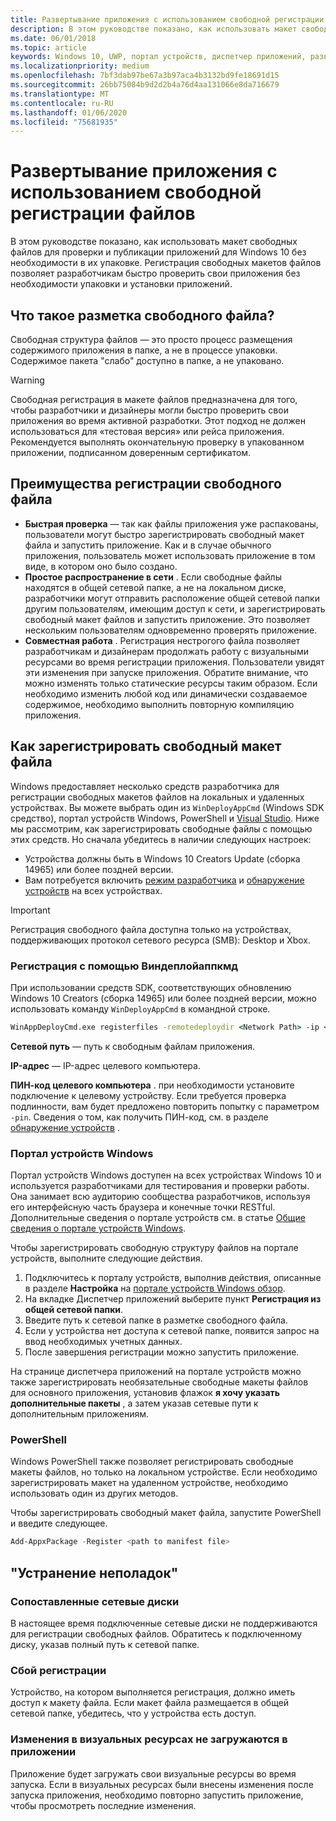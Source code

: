 ```yaml
---
title: Развертывание приложения с использованием свободной регистрации файлов
description: В этом руководстве показано, как использовать макет свободных файлов для проверки и публикации приложений для Windows 10 без необходимости в их упаковке.
ms.date: 06/01/2018
ms.topic: article
keywords: Windows 10, UWP, портал устройств, диспетчер приложений, развертывание, пакет SDK
ms.localizationpriority: medium
ms.openlocfilehash: 7bf3dab97be67a3b97aca4b3132bd9fe18691d15
ms.sourcegitcommit: 26bb75084b9d2d2b4a76d4aa131066e8da716679
ms.translationtype: MT
ms.contentlocale: ru-RU
ms.lasthandoff: 01/06/2020
ms.locfileid: "75681935"
---
```

# <a name="deploy-an-app-through-loose-file-registration"></a>Развертывание приложения с использованием свободной регистрации файлов 

В этом руководстве показано, как использовать макет свободных файлов для проверки и публикации приложений для Windows 10 без необходимости в их упаковке. Регистрация свободных макетов файлов позволяет разработчикам быстро проверить свои приложения без необходимости упаковки и установки приложений. 

## <a name="what-is-a-loose-file-layout"></a>Что такое разметка свободного файла?

Свободная структура файлов — это просто процесс размещения содержимого приложения в папке, а не в процессе упаковки. Содержимое пакета "слабо" доступно в папке, а не упаковано. 

> [!WARNING]
> Свободная регистрация в макете файлов предназначена для того, чтобы разработчики и дизайнеры могли быстро проверить свои приложения во время активной разработки. Этот подход не должен использоваться для «тестовая версия» или рейса приложения. Рекомендуется выполнять окончательную проверку в упакованном приложении, подписанном доверенным сертификатом. 

## <a name="advantages-of-loose-file-registration"></a>Преимущества регистрации свободного файла

- **Быстрая проверка** — так как файлы приложения уже распакованы, пользователи могут быстро зарегистрировать свободный макет файла и запустить приложение. Как и в случае обычного приложения, пользователь может использовать приложение в том виде, в котором оно было создано. 
- **Простое распространение в сети** . Если свободные файлы находятся в общей сетевой папке, а не на локальном диске, разработчики могут отправить расположение общей сетевой папки другим пользователям, имеющим доступ к сети, и зарегистрировать свободный макет файлов и запустить приложение. Это позволяет нескольким пользователям одновременно проверять приложение. 
- **Совместная работа** . Регистрация нестрогого файла позволяет разработчикам и дизайнерам продолжать работу с визуальными ресурсами во время регистрации приложения. Пользователи увидят эти изменения при запуске приложения. Обратите внимание, что можно изменять только статические ресурсы таким образом. Если необходимо изменить любой код или динамически создаваемое содержимое, необходимо выполнить повторную компиляцию приложения.

## <a name="how-to-register-a-loose-file-layout"></a>Как зарегистрировать свободный макет файла

Windows предоставляет несколько средств разработчика для регистрации свободных макетов файлов на локальных и удаленных устройствах. Вы можете выбрать один из `WinDeployAppCmd` (Windows SDK средство), портал устройств Windows, PowerShell и [Visual Studio](https://docs.microsoft.com/windows/uwp/debug-test-perf/deploying-and-debugging-uwp-apps#register-layout-from-network). Ниже мы рассмотрим, как зарегистрировать свободные файлы с помощью этих средств. Но сначала убедитесь в наличии следующих настроек:

- Устройства должны быть в Windows 10 Creators Update (сборка 14965) или более поздней версии.
- Вам потребуется включить [режим разработчика](https://docs.microsoft.com/windows/uwp/get-started/enable-your-device-for-development) и [обнаружение устройств](https://docs.microsoft.com/windows/uwp/get-started/enable-your-device-for-development#device-discovery) на всех устройствах.

> [!IMPORTANT]
> Регистрация свободного файла доступна только на устройствах, поддерживающих протокол сетевого ресурса (SMB): Desktop и Xbox. 

### <a name="register-with-windeployappcmd"></a>Регистрация с помощью Виндеплойаппкмд

При использовании средств SDK, соответствующих обновлению Windows 10 Creators (сборка 14965) или более поздней версии, можно использовать команду `WinDeployAppCmd` в командной строке.

```cmd
WinAppDeployCmd.exe registerfiles -remotedeploydir <Network Path> -ip <IP Address> -pin <target machine PIN>
```

**Сетевой путь** — путь к свободным файлам приложения.

**IP-адрес** — IP-адрес целевого компьютера.

**ПИН-код целевого компьютера** . при необходимости установите подключение к целевому устройству. Если требуется проверка подлинности, вам будет предложено повторить попытку с параметром `-pin`. Сведения о том, как получить ПИН-код, см. в разделе [обнаружение устройств](https://docs.microsoft.com/windows/uwp/get-started/enable-your-device-for-development#device-discovery) .

### <a name="windows-device-portal"></a>Портал устройств Windows

Портал устройств Windows доступен на всех устройствах Windows 10 и используется разработчиками для тестирования и проверки работы. Она занимает всю аудиторию сообщества разработчиков, используя его интерфейсную часть браузера и конечные точки RESTful. Дополнительные сведения о портале устройств см. в статье [Общие сведения о портале устройств Windows](device-portal.md).

Чтобы зарегистрировать свободную структуру файлов на портале устройств, выполните следующие действия.

1. Подключитесь к порталу устройств, выполнив действия, описанные в разделе **Настройка** на [портале устройств Windows обзор](device-portal.md).
1. На вкладке Диспетчер приложений выберите пункт **Регистрация из общей сетевой папки**.
1. Введите путь к сетевой папке в разметке свободного файла. 
1. Если у устройства нет доступа к сетевой папке, появится запрос на ввод необходимых учетных данных.
1. После завершения регистрации можно запустить приложение.

На странице диспетчера приложений на портале устройств можно также зарегистрировать необязательные свободные макеты файлов для основного приложения, установив флажок **я хочу указать дополнительные пакеты** , а затем указав сетевые пути к дополнительным приложениям. 

### <a name="powershell"></a>PowerShell 

Windows PowerShell также позволяет регистрировать свободные макеты файлов, но только на локальном устройстве. Если необходимо зарегистрировать макет на удаленном устройстве, необходимо использовать один из других методов. 

Чтобы зарегистрировать свободный макет файла, запустите PowerShell и введите следующее.

```PowerShell
Add-AppxPackage -Register <path to manifest file>
```

## <a name="troubleshooting"></a>"Устранение неполадок"

### <a name="mapped-network-drives"></a>Сопоставленные сетевые диски
В настоящее время подключенные сетевые диски не поддерживаются для регистрации свободных файлов. Обратитесь к подключенному диску, указав полный путь к сетевой папке.

### <a name="registration-failure"></a>Сбой регистрации
Устройство, на котором выполняется регистрация, должно иметь доступ к макету файла. Если макет файла размещается в общей сетевой папке, убедитесь, что у устройства есть доступ. 

### <a name="modifications-to-visual-assets-arent-being-loaded-in-the-app"></a>Изменения в визуальных ресурсах не загружаются в приложении 
Приложение будет загружать свои визуальные ресурсы во время запуска. Если в визуальных ресурсах были внесены изменения после запуска приложения, необходимо повторно запустить приложение, чтобы просмотреть последние изменения.
